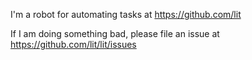 I'm a robot for automating tasks at https://github.com/lit

If I am doing something bad, please file an issue at https://github.com/lit/lit/issues
